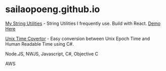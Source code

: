 # sailaopoeng.github.io

[My String Utilities](https://github.com/sailaopoeng/my_string_utils) - String Utilities I frequently use. Build with React. [Demo Here](https://sailaopoeng.github.io/my_string_utils/)

[Unix Time Covertor](https://github.com/sailaopoeng/UnixTimeConverter) - Easy conversion between Unix Epoch Time and Human Readable Time using C#.

Node.JS, NWJS, Javascript, C#, Objective C

AWS
